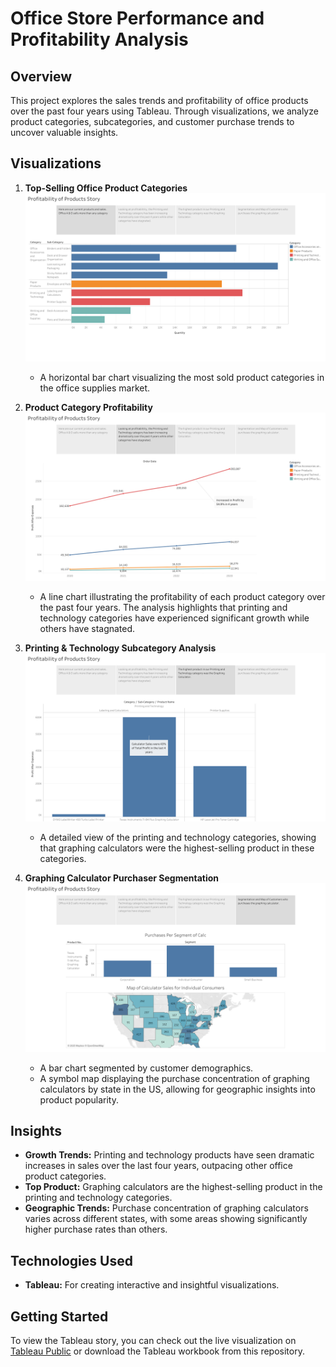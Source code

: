 # Office Store Performance and Profitability Analysis

## Overview
This project explores the sales trends and profitability of office products over the past four years using Tableau. Through visualizations, we analyze product categories, subcategories, and customer purchase trends to uncover valuable insights.

## Visualizations
1. **Top-Selling Office Product Categories**
   ![](Images/ProfitablityofProductsStory1.png)
   - A horizontal bar chart visualizing the most sold product categories in the office supplies market.

2. **Product Category Profitability**
   ![](Images/ProfitablityofProductsStory2.png)
   - A line chart illustrating the profitability of each product category over the past four years. The analysis highlights that printing and technology categories have experienced significant growth while others have stagnated.

3. **Printing & Technology Subcategory Analysis**
   ![](Images/ProfitablityofProductsStory3.png)
   - A detailed view of the printing and technology categories, showing that graphing calculators were the highest-selling product in these categories.

4. **Graphing Calculator Purchaser Segmentation**
   ![](Images/ProfitablityofProductsStory4.png)
   - A bar chart segmented by customer demographics.
   - A symbol map displaying the purchase concentration of graphing calculators by state in the US, allowing for geographic insights into product popularity.

## Insights
- **Growth Trends:** Printing and technology products have seen dramatic increases in sales over the last four years, outpacing other office product categories.
- **Top Product:** Graphing calculators are the highest-selling product in the printing and technology categories.
- **Geographic Trends:** Purchase concentration of graphing calculators varies across different states, with some areas showing significantly higher purchase rates than others.

## Technologies Used
- **Tableau:** For creating interactive and insightful visualizations.

## Getting Started
To view the Tableau story, you can check out the live visualization on [Tableau Public](https://public.tableau.com/app/profile/randy.bartolon.barrios6073/viz/ProfitabilityofProducts_17413939638020/ProfitablityofProductsStory) or download the Tableau workbook from this repository.
